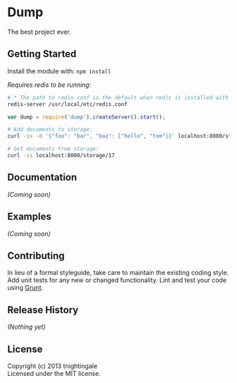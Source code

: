# Dump

The best project ever.

## Getting Started
Install the module with: `npm install`

_Requires redis to be running:_
```bash
# * The path to redis.conf is the default when redis is installed with homebrew.
redis-server /usr/local/etc/redis.conf
```

```javascript
var dump = require('dump').createServer().start();
```

```bash
# Add documents to storage:
curl -is -d '{"foo": "bar", "baz": ["hello", "tom"]}' localhost:8080/storage

# Get documents from storage:
curl -is localhost:8080/storage/17
```

## Documentation
_(Coming soon)_

## Examples
_(Coming soon)_

## Contributing
In lieu of a formal styleguide, take care to maintain the existing coding style. Add unit tests for any new or changed functionality. Lint and test your code using [Grunt](http://gruntjs.com/).

## Release History
_(Nothing yet)_

## License
Copyright (c) 2013 tnightingale  
Licensed under the MIT license.
